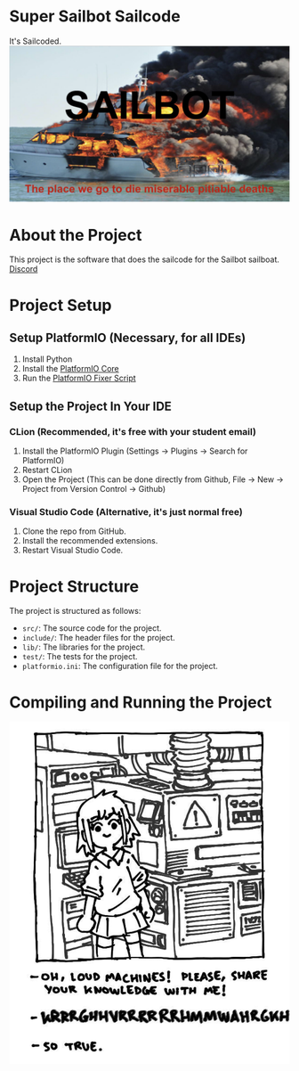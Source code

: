 # Super Sailbot Sailcode
 It's Sailcoded.
![Image](Resources/Sailbot.png "Sailbot")

# About the Project
This project is the software that does the sailcode for the Sailbot sailboat. 
[Discord](https://discord.gg/UttQ8HDzf3)
# Project Setup
## Setup PlatformIO (Necessary, for all IDEs)
1. Install Python
2. Install the [PlatformIO Core](https://docs.platformio.org/en/latest/core/installation/methods/installer-script.html)
3. Run the [PlatformIO Fixer Script](SuperScripts/PlatformIOFixer.py)

## Setup the Project In Your IDE
### CLion (Recommended, it's free with your student email)
1. Install the PlatformIO Plugin (Settings -> Plugins -> Search for PlatformIO)
2. Restart CLion
3. Open the Project (This can be done directly from Github, File -> New -> Project from Version Control -> Github)

### Visual Studio Code (Alternative, it's just normal free)
1. Clone the repo from GitHub.
2. Install the recommended extensions.
3. Restart Visual Studio Code.

# Project Structure
The project is structured as follows:
- `src/`: The source code for the project.
- `include/`: The header files for the project.
- `lib/`: The libraries for the project.
- `test/`: The tests for the project.
- `platformio.ini`: The configuration file for the project.

# Compiling and Running the Project

![Image](Resources/SoTrue.jpeg "So True")